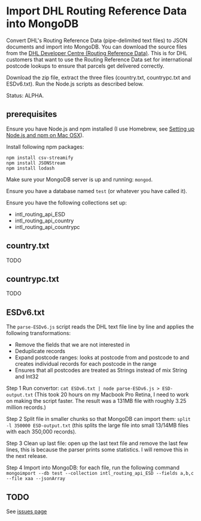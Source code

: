 # Import DHL Routing Reference Data into MongoDB

Convert DHL's Routing Reference Data (pipe-delimited text files) to JSON documents and import into MongoDB. You can download the source files from the [DHL Developer Centre (Routing Reference Data)](http://www.dhl.co.uk/content/gb/en/express/resource_centre/integrated_shipping_solutions/developer_download_centre1.html). This is for DHL customers that want to use the Routing Reference Data set for international postcode lookups to ensure that parcels get delivered correctly.

Download the zip file, extract the three files (country.txt, countrypc.txt and ESDv6.txt). Run the Node.js scripts as described below.

Status: ALPHA.

## prerequisites

Ensure you have Node.js and npm installed (I use Homebrew, see [Setting up Node.js and npm on Mac OSX](http://shapeshed.com/setting-up-nodejs-and-npm-on-mac-osx/)).

Install following npm packages:
```
npm install csv-streamify
npm install JSONStream
npm install lodash
```

Make sure your MongoDB server is up and running: `mongod`.

Ensure you have a database named `test` (or whatever you have called it).

Ensure you have the following collections set up:
- intl_routing_api_ESD
- intl_routing_api_country
- intl_routing_api_countrypc

## country.txt

TODO

## countrypc.txt

TODO

## ESDv6.txt

The `parse-ESDv6.js` script reads the DHL text file line by line and applies the following transformations:
- Remove the fields that we are not interested in
- Deduplicate records
- Expand postcode ranges: looks at postcode from and postcode to and creates individual records for each postcode in the range
- Ensures that all postcodes are treated as Strings instead of mix String and Int32

Step 1 Run convertor: `cat ESDv6.txt | node parse-ESDv6.js > ESD-output.txt` (This took 20 hours on my Macbook Pro Retina, I need to work on making the script faster. The result was a 131MB file with roughly 3.25 million records.)

Step 2 Split file in smaller chunks so that MongoDB can import them: `split -l 350000 ESD-output.txt` (this splits the large file into small 13/14MB files with each 350,000 records).

Step 3 Clean up last file: open up the last text file and remove the last few lines, this is because the parser prints some statistics. I will remove this in the next release.

Step 4 Import into MongoDB: for each file, run the following command `mongoimport --db test --collection intl_routing_api_ESD --fields a,b,c --file xaa --jsonArray`

## TODO

See [issues page](https://github.com/leeprovoost/dhl-routing-reference-data-to-json/issues)


